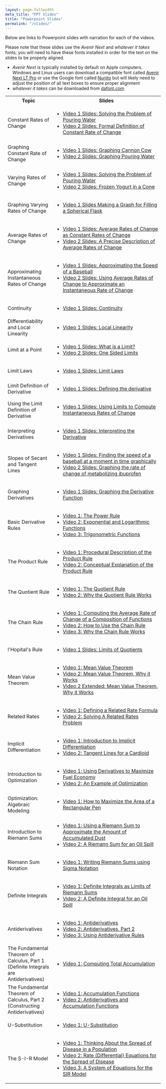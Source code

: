```yaml
---
layout: page-fullwidth
meta_title: "PPT Slides"
title: "Powerpoint Slides"
permalink: "/slides/"
---
```

Below are links to Powerpoint slides with narration for each of the videos.

Please note that these slides use the *Avenir Next* and *whatever it takes* fonts; you will need to have these fonts installed in order for the text on the slides to be properly aligned. 
 + *Avenir Next* is typically installed by default on Apple computers. Windows and Linux users can download a compatible font called [Avenir Next LT Pro](https://www.cufonfonts.com/font/avenir-next-lt-pro) or use the Google font called [Nunito](https://fonts.google.com/specimen/Nunito) but will likely need to adjust the position of all text boxes to ensure proper alignment
 + *whatever it takes* can be downloaded from [dafont.com](https://www.dafont.com/whatever-it-takes.font)

<table>
<tr>
<th width="30%">Topic</th>
<th width="70%">Slides</th>
</tr>

<tr><td>Constant Rates of Change</td>
  <td><ul>
  <li><a href="https://drive.google.com/file/d/1MHqIcgSzaceL0EKfiNjEBPNO3hR-cc9h/view?usp=sharing">Video 1 Slides: Solving the Problem of Pouring Water</a>
  <li><a href="https://drive.google.com/file/d/1FIx-MtWaDdgmgjnYmQcGF1wkvbvXydZ4/view?usp=sharing">Video 2 Slides: Formal Definition of Constant Rate of Change</a>
<tr><td>Graphing Constant Rate of Change</td>
  <td><ul>
  <li><a href="https://drive.google.com/file/d/1-Mi_gPH1A8aqy3QttTKdAp-MN0nQPwTF/view?usp=sharing">Video 1 Slides: Graphing Cannon Cow</a>
  <li><a href="https://drive.google.com/file/d/1Byjs47_G2ZabsmBXhLDEYc5YpH5amPv1/view?usp=sharing">Video 2 Slides: Graphing Pouring Water</a>
<tr><td>Varying Rates of Change</td>
  <td><ul>
  <li><a href="https://drive.google.com/file/d/1wOQoEUbIL_12H_ybdQfQfYYYSvFv7SsR/view?usp=sharing">Video 1 Slides: Solving the Problem of Pouring Water</a>
  <li><a href="https://drive.google.com/file/d/1rlqoi1Rlt8hlwjwTNMpFuAiCUU18rub1/view?usp=sharing">Video 2 Slides: Frozen Yogurt in a Cone</a>
<tr><td>Graphing Varying Rates of Change</td>
  <td><ul>
  <li><a href="https://drive.google.com/file/d/1x1MkI9aR1ip6PzA0z6ldQOZhXUaX64i-/view?usp=sharing">Video 1 Slides Making a Graph for Filling a Spherical Flask</a>
<tr><td>Average Rates of Change</td>
  <td><ul>
  <li><a href="https://drive.google.com/file/d/1trzHja9PorvX7nDpV3wTEMINpqoJ2T42/view?usp=sharing">Video 1 Slides: Average Rates of Change as Constant Rates of Change</a>
  <li><a href="https://drive.google.com/file/d/1TQsJpCalr2fNK_QijW5BcyzndO_7NJTP/view?usp=sharing">Video 2 Slides: A Precise Description of Average Rates of Change</a>
<tr><td>Approximating Instantaneous Rates of Change</td>
  <td><ul>
  <li><a href="https://drive.google.com/file/d/1W1jWlN2Wjo3wIwxIXnYxvXd1HnYHIEht/view?usp=sharing">Video 1 Slides: Approximating the Speed of a Baseball</a>
  <li><a href="https://drive.google.com/file/d/13gDAqOOWhzQJznQnUSrEf8JcmYFRnqk2/view?usp=sharing">Video 2 Slides: Using Average Rates of Change to Approximate an Instantaneous Rate of Change</a>
<tr><td>Continuity</td>
  <td><ul>
  <li><a href="https://drive.google.com/file/d/16jMDdrPKLhAi2gCq_YdgLmjXRaPRTLj4/view?usp=sharing">Video 1 Slides: Continuity</a>
<tr><td>Differentiability and Local Linearity</td>
  <td><ul>
  <li><a href="https://drive.google.com/file/d/12efMcgWkBje1ebd5VfyOlZbjLnFccX7O/view?usp=sharing">Video 1 Slides: Local Linearity</a>
<tr><td>Limit at a Point</td>
  <td><ul>
  <li><a href="https://drive.google.com/file/d/1Nm-SC57fVhaCHm27DlPzgMOcF-HY4Vhz/view?usp=sharing">Video 1 Slides: What is a Limit?</a>
  <li><a href="https://drive.google.com/file/d/1iIgI2UdXZDb1iBnMFEAbU3MYHx1vKMXh/view?usp=sharing">Video 2 Slides: One Sided Limits</a>
<tr><td>Limit Laws</td>
  <td><ul>
  <li><a href="https://drive.google.com/file/d/1LYJ3JygD-MlPhcI15-0JkjTI-C68XJmy/view?usp=sharing">Video 1 Slides: Limit Laws</a>
<tr><td>Limit Definition of Derivative</td>
  <td><ul>
  <li><a href="https://drive.google.com/file/d/13VccK9tcF9GGs3McZAl73rK55h_6Nqxg/view?usp=sharing">Video 1 Slides: Defining the derivative</a>
<tr><td>Using the Limit Definition of Derivative</td>
  <td><ul>
  <li><a href="https://drive.google.com/file/d/1tlztm0YWrHf-lu-KFjVSnxuYmPrEUN6R/view?usp=sharing">Video 1 Slides: Using Limits to Compute Instantaneous Rates of Change</a>
<tr><td>Interpreting Derivatives</td>
  <td><ul>
  <li><a href="https://drive.google.com/file/d/1keKznyrZYMZ13pTuJZFWK7nJqZZ1fmTe/view?usp=sharing">Video 1 Slides: Interpreting the Derivative</a>
<tr><td>Slopes of Secant and Tangent Lines</td>
  <td><ul>
  <li><a href="https://drive.google.com/file/d/1JfAmsbgMFpQu7FqifMYpji5eBwwQtpVc/view?usp=sharing">Video 1 Slides: Finding the speed of a baseball at a moment in time graphically</a>
  <li><a href="https://drive.google.com/file/d/1xDxkMNqFLhdBhO50bRokSQ06BGGxf-o9/view?usp=sharing">Video 2 Slides: Graphing the rate of change of metabolizing ibuprofen</a>
<tr><td>Graphing Derivatives</td>
  <td><ul>
  <li><a href="https://drive.google.com/file/d/1IwwWbL_R2SEGgOfUBHvpP4UgeoLyFQnm/view?usp=sharing">Video 1 Slides: Graphing the Derivative Function</a>
<tr><td>Basic Derivative Rules</td>
  <td><ul>
  <li><a href="https://drive.google.com/file/d/1MDKe6F4GsJQ2kprJ50JoEGfbReHvPZX4/view?usp=sharing">Video 1: The Power Rule</a>
  <li><a href="https://drive.google.com/file/d/114DlwosuSiWP3uzmk-4QRntsELKx9v3-/view?usp=sharing">Video 2: Exponential and Logarithmic Functions</a>
  <li><a href="https://drive.google.com/file/d/1C7FaTItRhRCrvj47tuZ9YWWsCWEEWSQk/view?usp=sharing">Video 3: Trigonometric Functions</a>
<tr><td>The Product Rule</td>
  <td><ul>
  <li><a href="https://drive.google.com/file/d/1TC3Rg9IoAJER3bhw8H9PixIIsu9Jz-cS/view?usp=sharing">Video 1: Procedural Description of the Product Rule</a>
  <li><a href="https://drive.google.com/file/d/1PinAkJ-Nxb_ecpdhHyys5wz_veefUtPJ/view?usp=sharing">Video 2: Conceptual Explanation of the Product Rule</a>
<tr><td>The Quotient Rule</td>
  <td><ul>
  <li><a href="https://drive.google.com/file/d/1OIkgBPnG5BtRjlDJCpeZL0Uh_EJVds31/view?usp=sharing">Video 1: The Quotient Rule</a>
  <li><a href="https://drive.google.com/file/d/1AMvv9QQtkal4tECIiIc8P4zSpPby8LzU/view?usp=sharing">Video 2: Why the Quotient Rule Works</a>
<tr><td>The Chain Rule</td>
  <td><ul>
  <li><a href="https://drive.google.com/file/d/1lO7Qno0P8mmWdEoYR9jVFbNXQAxx3v_1/view?usp=sharing">Video 1: Computing the Average Rate of Change of a Composition of Functions</a>
  <li><a href="https://drive.google.com/file/d/1GEli7M7rdJ3wACyeSzVUiEKMb_dt2HCU/view?usp=sharing">Video 2: How to Use the Chain Rule</a>
  <li><a href="https://drive.google.com/file/d/1uOaNXGEI92J-YOAsgCtEjkiEayKPMwc6/view?usp=sharing">Video 3: Why the Chain Rule Works</a>
<tr><td>l'Hopital's Rule</td>
  <td><ul>
  <li><a href="https://drive.google.com/file/d/1ItJto0I6TMifNnqA8q008NO5SLZxfhED/view?usp=sharing">Video 1 Slides: Limits of Quotients</a>
<tr><td>Mean Value Theorem</td>
  <td><ul>
  <li><a href="https://drive.google.com/file/d/1D9_bxr35S_yiILF1l2GFGJQ13kjeZRsN/view?usp=sharing">Video 1: Mean Value Theorem</a>
  <li><a href="https://drive.google.com/file/d/1o4t6o4yJTQbY2arjm5b95D0q-aoUfNrG/view?usp=sharing">Video 2: Mean Value Theorem, Why it Works</a>
  <li><a href="https://drive.google.com/open?id=1IXjdhZasaYFn2zbAkWkcLxHuHEKsgnRh">Video 2 Extended: Mean Value Theorem, Why it Works</a>
<tr><td>Related Rates</td>
  <td><ul>
  <li><a href="https://drive.google.com/file/d/1NanZ_xPk-D-9pz3D6vD_Q-o70eMK_hVb/view?usp=sharing">Video 1: Defining a Related Rate Formula</a>
  <li><a href="https://drive.google.com/file/d/1yF5wlIPRn9x6GpkpJsmZ3S0lv7ZhGjv2/view?usp=sharing">Video 2: Solving A Related Rates Problem</a>
<tr><td>Implicit Differentiation</td>
  <td><ul>
  <li><a href="https://drive.google.com/file/d/1HJjpLFdlOXChpEWKdhj8gATPlL96D1eb/view?usp=sharing">Video 1: Introduction to Implicit Differentiation</a>
  <li><a href="https://drive.google.com/file/d/1nlo71SrAnDK3XtDIul383HciaWv7znTQ/view?usp=sharing">Video 2: Tangent Lines for a Cardioid</a>
<tr><td>Introduction to Optimization</td>
  <td><ul>
  <li><a href="https://drive.google.com/file/d/13dD6sZDMe2lfevCkIpmaj7Y8J9yjSVRv/view?usp=sharing">Video 1: Using Derivatives to Maximize Fuel Economy</a>
  <li><a href="https://drive.google.com/file/d/1dIW_I_ru0A0LEOrFytQkws7ZQw5hFP5H/view?usp=sharing">Video 2: An Example of Optimization</a>
<tr><td>Optimization: Algebraic Modeling</td>
  <td><ul>
  <li><a href="https://drive.google.com/file/d/1CH-ABDnURFKNCrTV9-KzC0gC0bpSm3n2/view?usp=sharing">Video 1: How to Maximize the Area of a Rectangular Pen</a>
<tr><td>Introduction to Riemann Sums</td>
  <td><ul>
  <li><a href="https://drive.google.com/file/d/1jTPP3hcXCC656IrTmkOrMEz801vINaKS/view?usp=sharing">Video 1: Using a Riemann Sum to Approximate the Amount of Accumulated Dust</a>
  <li><a href="https://drive.google.com/file/d/1CfqSdto26XuZg5YsFLn-clzsDEFtFgTB/view?usp=sharing">Video 2: A Riemann Sum for an Oil Spill</a>
<tr><td>Riemann Sum Notation</td>
  <td><ul>
  <li><a href="https://drive.google.com/file/d/1I-tm7M2mFuLrneB2e9gN0Zy4pMFiQQJ_/view?usp=sharing">Video 1: Writing Riemann Sums using Sigma Notation</a>
<tr><td>Definite Integrals</td>
  <td><ul>
  <li><a href="https://drive.google.com/file/d/1o4QatlzEJEdXbAErAESfBdDfCWiJdYn5/view?usp=sharing">Video 1: Definite Integrals as Limits of Riemann Sums</a>
  <li><a href="https://drive.google.com/file/d/1zlxuwQX_Da1oUqbLWTl_LJ1i8r3ydV9p/view?usp=sharing">Video 2: A Definite Integral for an Oil Spill</a>
<tr><td>Antiderivatives</td>
  <td><ul>
  <li><a href="https://drive.google.com/file/d/1HBUWMxe7oIlx_Zd05Q1Quk1ohX-uh7oV/view?usp=sharing">Video 1: Antiderivatives</a>
  <li><a href="https://drive.google.com/file/d/1AMGCfcDTzNzthwAOb9HbDm9qBuyqz9bE/view?usp=sharing">Video 2: Antiderivatives, Part 2</a>
  <li><a href="https://drive.google.com/file/d/1EZQHNheksJdx00wMnrGsjPH-uJZfGxzn/view?usp=sharing">Video 3: Using Antiderivative Rules</a>
<tr><td>The Fundamental Theorem of Calculus, Part 1 (Definite Integrals are Antiderivatives)</td>
  <td><ul>
  <li><a href="https://drive.google.com/file/d/1ydhqEer5BxDARpLbvWTwOdRCblkr6nOi/view?usp=sharing">Video 1: Computing Total Accumulation</a>
<tr><td>The Fundamental Theorem of Calculus, Part 2 (Constructing Antiderivatives)</td>
  <td><ul>
  <li><a href="https://drive.google.com/file/d/1oBoiYQpojfh-TS4UhYs9autIWa5AcbsN/view?usp=sharing">Video 1: Accumulation Functions</a>
  <li><a href="https://drive.google.com/file/d/1vXIt3djg3pxagfEsPexdCrcU-AJhPPGQ/view?usp=sharing">Video 2: Antiderivatives and Accumulation Functions</a>
<tr><td>U-Substitution</td>
  <td><ul>
  <li><a href="https://drive.google.com/file/d/128r84I3dHIt0gfVQS1eIG_DMIneA4xZJ/view?usp=sharing">Video 1: U-Substitution</a>
<tr><td>The S-I-R Model</td>
	<td><ul>
	<LI><a href="https://drive.google.com/file/d/15AczkQC2n0NqTjbz9o3jeDj6ZmCJ1Kox/view?usp=sharing">Video 1: Thinking About the Spread of Disease in a Population</a>
	<LI><a href="https://drive.google.com/file/d/1xP19-J1sqkX9y8j_J17l673Ot6QsvBoI/view?usp=sharing">Video 2: Rate (Differential) Equations for the Spread of Disease</a>
	<LI><a href="https://drive.google.com/file/d/1xsGhqcW2ldUA4Wu1csFg8fhUThDOGB1G/view?usp=sharing">Video 3: A System of Equations for the SIR Model</a>
</table>
